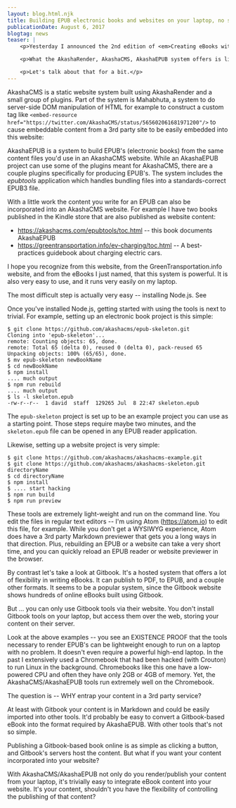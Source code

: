 ```yaml
---
layout: blog.html.njk
title: Building EPUB electronic books and websites on your laptop, no server-side tools required
publicationDate: August 6, 2017
blogtag: news
teaser: |
    <p>Yesterday I announced the 2nd edition of <em>Creating eBooks with Markdown and Open Source Tools</em> is available on the Amazon Kindle store, and will be available on other marketplaces soon.  I also tangentially talked about the lack of other tools with similar capabilities.  It seems from my incomplete survey of the market that software to create EPUB's or static HTML websites usually require either an installed server-side rendering system, or else a heavy-weight WYSIWYG desktop-publishing application.  </p>

    <p>What the AkashaRender, AkashaCMS, AkashaEPUB system offers is lightweight tools that run on your laptop yet produce websites or EPUB's built using the latest web techniques. </p>

    <p>Let's talk about that for a bit.</p>
---
```


AkashaCMS is a static website system built using AkashaRender and a small group of plugins.  Part of the system is Mahabhuta, a system to do server-side DOM manipulation of HTML for example to construct a custom tag like `<embed-resource href="https://twitter.com/AkashaCMS/status/565602061681971200"/>` to cause embeddable content from a 3rd party site to be easily embedded into this website:

<embed-resource href="https://twitter.com/AkashaCMS/status/565602061681971200"></embed-resource>

AkashaEPUB is a system to build EPUB's (electronic books) from the same content files you'd use in an AkashaCMS website.  While an AkashaEPUB project can use some of the plugins meant for AkashaCMS, there are a couple plugins specifically for producing EPUB's.  The system includes the _epubtools_ application which handles bundling files into a standards-correct EPUB3 file.

With a little work the content you write for an EPUB can also be incorporated into an AkashaCMS website.  For example I have two books published in the Kindle store that are also published as website content:

* https://akashacms.com/epubtools/toc.html -- this book documents AkashaEPUB
* https://greentransportation.info/ev-charging/toc.html -- A best-practices guidebook about charging electric cars.

I hope you recognize from this website, from the GreenTransportation.info website, and from the eBooks I just named, that this system is powerful.  It is also very easy to use, and it runs very easily on my laptop.

The most difficult step is actually very easy -- installing Node.js.  See [](https://akashacms.com/epubtools/2-installation.html)

Once you've installed Node.js, getting started with using the tools is next to trivial.  For example, setting up an electronic book project is this simple:

```
$ git clone https://github.com/akashacms/epub-skeleton.git
Cloning into 'epub-skeleton'...
remote: Counting objects: 65, done.
remote: Total 65 (delta 0), reused 0 (delta 0), pack-reused 65
Unpacking objects: 100% (65/65), done.
$ mv epub-skeleton newBookName
$ cd newBookName
$ npm install
.... much output
$ npm run rebuild
.... much output
$ ls -l skeleton.epub
-rw-r--r--  1 david  staff  129265 Jul  8 22:47 skeleton.epub
```

The `epub-skeleton` project is set up to be an example project you can use as a starting point.  Those steps require maybe two minutes, and the `skeleton.epub` file can be opened in any EPUB reader application.

Likewise, setting up a website project is very simple:

```
$ git clone https://github.com/akashacms/akashacms-example.git
$ git clone https://github.com/akashacms/akashacms-skeleton.git directoryName
$ cd directoryName
$ npm install
$ .... start hacking
$ npm run build
$ npm run preview
```

These tools are extremely light-weight and run on the command line.  You edit the files in regular text editors -- I'm using Atom (https://atom.io) to edit this file, for example.  While you don't get a WYSIWYG experience, Atom does have a 3rd party Markdown previewer that gets you a long ways in that direction.  Plus, rebuilding an EPUB or a website can take a very short time, and you can quickly reload an EPUB reader or website previewer in the browser.

By contrast let's take a look at Gitbook.  It's a hosted system that offers a lot of flexibility in writing eBooks.  It can publish to PDF, to EPUB, and a couple other formats.  It seems to be a popular system, since the Gitbook website shows hundreds of online eBooks built using Gitbook.

But ... you can only use Gitbook tools via their website.  You don't install Gitbook tools on your laptop, but access them over the web, storing your content on their server.

Look at the above examples -- you see an EXISTENCE PROOF that the tools necessary to render EPUB's can be lightweight enough to run on a laptop with no problem.  It doesn't even require a powerful high-end laptop.  In the past I extensively used a Chromebook that had been hacked (with Crouton) to run Linux in the background.  Chromebooks like this one have a low-powered CPU and often they have only 2GB or 4GB of memory.  Yet, the AkashaCMS/AkashaEPUB tools run extremely well on the Chromebook.

The question is -- WHY entrap your content in a 3rd party service?

At least with Gitbook your content is in Markdown and could be easily imported into other tools.  It'd probably be easy to convert a Gitbook-based eBook into the format required by AkashaEPUB.  With other tools that's not so simple.

Publishing a Gitbook-based book online is as simple as clicking a button, and Gitbook's servers host the content.  But what if you want your content incorporated into your website?

With AkashaCMS/AkashaEPUB not only do you render/publish your content from your laptop, it's trivially easy to integrate eBook content into your website.  It's your content, shouldn't you have the flexibility of controlling the publishing of that content?
